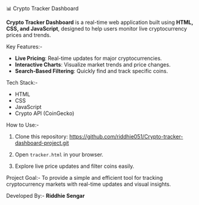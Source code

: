 📊 Crypto Tracker Dashboard

**Crypto Tracker Dashboard** is a real-time web application built using **HTML, CSS, and JavaScript**, designed to help users monitor live cryptocurrency prices and trends.

Key Features:-
- **Live Pricing**: Real-time updates for major cryptocurrencies.
- **Interactive Charts**: Visualize market trends and price changes.
- **Search-Based Filtering**: Quickly find and track specific coins.

Tech Stack:-
- HTML  
- CSS  
- JavaScript  
- Crypto API (CoinGecko)

How to Use:-

1. Clone this repository:
    https://github.com/riddhie051/Crypto-tracker-dashboard-project.git

2. Open `tracker.html` in your browser.
3. Explore live price updates and filter coins easily.

Project Goal:-
To provide a simple and efficient tool for tracking cryptocurrency markets with real-time updates and visual insights.

Developed By:-
**Riddhie Sengar**  

